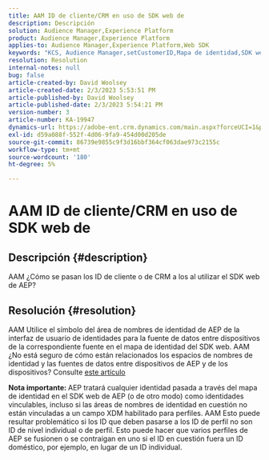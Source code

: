 ```yaml
---
title: AAM ID de cliente/CRM en uso de SDK web de
description: Descripción
solution: Audience Manager,Experience Platform
product: Audience Manager,Experience Platform
applies-to: Audience Manager,Experience Platform,Web SDK
keywords: "KCS, Audience Manager,setCustomerID,Mapa de identidad,SDK web,AEP,ID de CRM"
resolution: Resolution
internal-notes: null
bug: false
article-created-by: David Woolsey
article-created-date: 2/3/2023 5:53:51 PM
article-published-by: David Woolsey
article-published-date: 2/3/2023 5:54:21 PM
version-number: 3
article-number: KA-19947
dynamics-url: https://adobe-ent.crm.dynamics.com/main.aspx?forceUCI=1&pagetype=entityrecord&etn=knowledgearticle&id=3cd8ddb5-eba3-ed11-aad1-6045bd0065f9
exl-id: d59a088f-552f-4d06-9fa9-454d00d205de
source-git-commit: 86739e9855c9f3d16bbf364cf063dae973c2155c
workflow-type: tm+mt
source-wordcount: '180'
ht-degree: 5%

---
```


# AAM ID de cliente/CRM en uso de SDK web de

## Descripción {#description}


AAM ¿Cómo se pasan los ID de cliente o de CRM a los al utilizar el SDK web de AEP?


## Resolución {#resolution}


AAM Utilice el símbolo del área de nombres de identidad de AEP de la interfaz de usuario de identidades para la fuente de datos entre dispositivos de la correspondiente fuente en el mapa de identidad del SDK web. AAM ¿No está seguro de cómo están relacionados los espacios de nombres de identidad y las fuentes de datos entre dispositivos de AEP y de los dispositivos? Consulte [este artículo](https://experienceleague.adobe.com/docs/experience-cloud-kcs/kbarticles/KA-21305.html?lang=es)

<b>Nota importante: </b>AEP tratará cualquier identidad pasada a través del mapa de identidad en el SDK web de AEP (o de otro modo) como identidades vinculables, incluso si las áreas de nombres de identidad en cuestión no están vinculadas a un campo XDM habilitado para perfiles. AAM Esto puede resultar problemático si los ID que deben pasarse a los ID de perfil no son ID de nivel individual o de perfil. Esto puede hacer que varios perfiles de AEP se fusionen o se contraigan en uno si el ID en cuestión fuera un ID doméstico, por ejemplo, en lugar de un ID individual.
